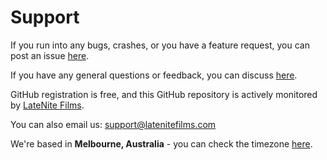# Support

If you run into any bugs, crashes, or you have a feature request, you can post an issue [here](https://github.com/latenitefilms/capacitor/issues).

If you have any general questions or feedback, you can discuss [here](https://github.com/latenitefilms/capacitor/discussions).

GitHub registration is free, and this GitHub repository is actively monitored by [LateNite Films](https://github.com/latenitefilms).

You can also email us: [support@latenitefilms.com](mailto:support@latenitefilms.com)

We're based in **Melbourne, Australia** - you can check the timezone [here](https://www.timeanddate.com/worldclock/australia/melbourne).